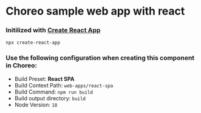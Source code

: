# Choreo sample web app with react

### Initilized with [Create React App](https://create-react-app.dev/docs/getting-started)

```shell
npx create-react-app
```

### Use the following configuration when creating this component in Choreo:

- Build Preset: **React SPA**
- Build Context Path: `web-apps/react-spa`
- Build Command: `npm run build`
- Build output directory: `build`
- Node Version: `18`
